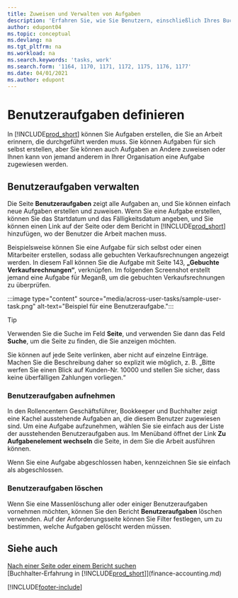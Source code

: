 ```yaml
---
title: Zuweisen und Verwalten von Aufgaben
description: 'Erfahren Sie, wie Sie Benutzern, einschließlich Ihres Buchhalters, in Business Central Aufgaben zuweisen und wie Sie Aufgaben übernehmen und ausführen.'
author: edupont04
ms.topic: conceptual
ms.devlang: na
ms.tgt_pltfrm: na
ms.workload: na
ms.search.keywords: 'tasks, work'
ms.search.form: '1164, 1170, 1171, 1172, 1175, 1176, 1177'
ms.date: 04/01/2021
ms.author: edupont
---
```

# <a name="define-user-tasks"></a>Benutzeraufgaben definieren

In [!INCLUDE[prod_short](includes/prod_short.md)] können Sie Aufgaben erstellen, die Sie an Arbeit erinnern, die durchgeführt werden muss. Sie können Aufgaben für sich selbst erstellen, aber Sie können auch Aufgaben an Andere zuweisen oder Ihnen kann von jemand anderem in Ihrer Organisation eine Aufgabe zugewiesen werden.  

## <a name="managing-user-tasks"></a>Benutzeraufgaben verwalten

Die Seite **Benutzeraufgaben** zeigt alle Aufgaben an, und Sie können einfach neue Aufgaben erstellen und zuweisen. Wenn Sie eine Aufgabe erstellen, können Sie das Startdatum und das Fälligkeitsdatum angeben, und Sie können einen Link auf der Seite oder dem Bericht in [!INCLUDE[prod_short](includes/prod_short.md)] hinzufügen, wo der Benutzer die Arbeit machen muss.  

Beispielsweise können Sie eine Aufgabe für sich selbst oder einen Mitarbeiter erstellen, sodass alle gebuchten Verkaufsrechnungen angezeigt werden. In diesem Fall können Sie die Aufgabe mit Seite 143, **„Gebuchte Verkaufsrechnungen“**, verknüpfen. Im folgenden Screenshot erstellt jemand eine Aufgabe für MeganB, um die gebuchten Verkaufsrechnungen zu überprüfen.  

:::image type="content" source="media/across-user-tasks/sample-user-task.png" alt-text="Beispiel für eine Benutzeraufgabe.":::

> [!TIP]  
> Verwenden Sie die Suche im Feld **Seite**, und verwenden Sie dann das Feld **Suche**, um die Seite zu finden, die Sie anzeigen möchten.  
>
> Sie können auf jede Seite verlinken, aber nicht auf einzelne Einträge. Machen Sie die Beschreibung daher so explizit wie möglich, z. B. „Bitte werfen Sie einen Blick auf Kunden-Nr. 10000 und stellen Sie sicher, dass keine überfälligen Zahlungen vorliegen.“

### <a name="picking-up-user-tasks"></a>Benutzeraufgaben aufnehmen

In den Rollencentern Geschäftsführer, Bookkeeper und Buchhalter zeigt eine Kachel ausstehende Aufgaben an, die diesem Benutzer zugewiesen sind. Um eine Aufgabe aufzunehmen, wählen Sie sie einfach aus der Liste der ausstehenden Benutzeraufgaben aus. Im Menüband öffnet der Link **Zu Aufgabenelement wechseln** die Seite, in dem Sie die Arbeit ausführen können.  

Wenn Sie eine Aufgabe abgeschlossen haben, kennzeichnen Sie sie einfach als abgeschlossen.  

### <a name="deleting-user-tasks"></a>Benutzeraufgaben löschen

Wenn Sie eine Massenlöschung aller oder einiger Benutzeraufgaben vornehmen möchten, können Sie den Bericht **Benutzeraufgaben** löschen verwenden. Auf der Anforderungsseite können Sie Filter festlegen, um zu bestimmen, welche Aufgaben gelöscht werden müssen.  

## <a name="see-also"></a>Siehe auch

[Nach einer Seite oder einem Bericht suchen](ui-search.md)  
[Buchhalter-Erfahrung in [!INCLUDE[prod_short](includes/prod_short.md)]](finance-accounting.md)  


[!INCLUDE[footer-include](includes/footer-banner.md)]
